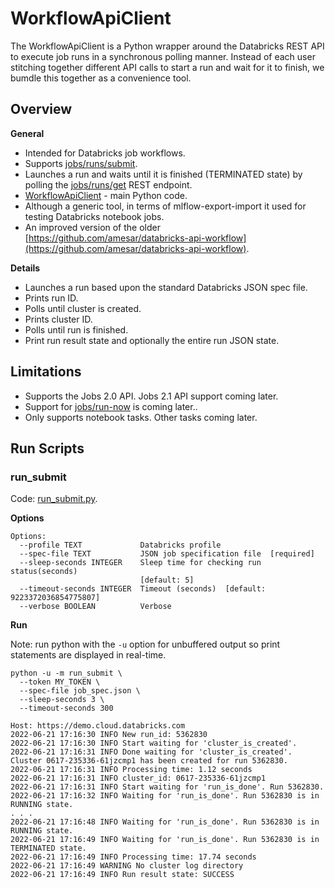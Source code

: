 # WorkflowApiClient

The WorkflowApiClient is a Python wrapper around the Databricks REST API to execute job runs in a synchronous polling manner.
Instead of each user stitching together different API calls to start a run and wait for it to finish, we bumdle this together as
a convenience tool.

## Overview

**General**

* Intended for Databricks job workflows.
* Supports [jobs/runs/submit](https://docs.databricks.com/api/latest/jobs.html#runs-submit).
* Launches a run and waits until it is finished (TERMINATED state) by
  polling the [jobs/runs/get](https://docs.databricks.com/api/latest/jobs.html#runs-get) REST endpoint.
* [WorkflowApiClient](workflow_api_client.py) - main Python code.
* Although a generic tool, in terms of mlflow-export-import it used for testing Databricks notebook jobs.
* An improved version of the older [https://github.com/amesar/databricks-api-workflow](https://github.com/amesar/databricks-api-workflow).

**Details**
  * Launches a run based upon the standard Databricks JSON spec file.
  * Prints run ID.
  * Polls until cluster is created.
  * Prints cluster ID.
  * Polls until run is finished.
  * Print run result state and optionally the entire run JSON state.

## Limitations
* Supports the Jobs 2.0 API. Jobs 2.1 API support coming later.
* Support for [jobs/run-now](https://docs.databricks.com/api/latest/jobs.html#run-now) is coming later..
* Only supports notebook tasks. Other tasks coming later.

## Run Scripts

### run_submit

Code: [run_submit.py](run_submit.py).


**Options**
```
Options:
  --profile TEXT             Databricks profile
  --spec-file TEXT           JSON job specification file  [required]
  --sleep-seconds INTEGER    Sleep time for checking run status(seconds)
                             [default: 5]
  --timeout-seconds INTEGER  Timeout (seconds)  [default: 9223372036854775807]
  --verbose BOOLEAN          Verbose
```

**Run**

Note: run python with the `-u` option for unbuffered output so print statements are displayed in real-time.

```
python -u -m run_submit \
  --token MY_TOKEN \
  --spec-file job_spec.json \
  --sleep-seconds 3 \
  --timeout-seconds 300
```

```
Host: https://demo.cloud.databricks.com
2022-06-21 17:16:30 INFO New run_id: 5362830
2022-06-21 17:16:30 INFO Start waiting for 'cluster_is_created'.
2022-06-21 17:16:31 INFO Done waiting for 'cluster_is_created'. Cluster 0617-235336-61jzcmp1 has been created for run 5362830.
2022-06-21 17:16:31 INFO Processing time: 1.12 seconds
2022-06-21 17:16:31 INFO cluster_id: 0617-235336-61jzcmp1
2022-06-21 17:16:31 INFO Start waiting for 'run_is_done'. Run 5362830.
2022-06-21 17:16:32 INFO Waiting for 'run_is_done'. Run 5362830 is in RUNNING state.
. . .
2022-06-21 17:16:48 INFO Waiting for 'run_is_done'. Run 5362830 is in RUNNING state.
2022-06-21 17:16:49 INFO Waiting for 'run_is_done'. Run 5362830 is in TERMINATED state.
2022-06-21 17:16:49 INFO Processing time: 17.74 seconds
2022-06-21 17:16:49 WARNING No cluster log directory
2022-06-21 17:16:49 INFO Run result state: SUCCESS

```

